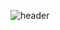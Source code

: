 
![header](https://capsule-render.vercel.app/api?type=rounded&color=C2C2C2&height=200&section=header&text=💗Welcome!%20This%20is%20wlwlplanet!💗&animation=twinkling&fontSize=40&fontColor=000000)

<!--
**sje08250/sje08250** is a ✨ _special_ ✨ repository because its `README.md` (this file) appears on your GitHub profile.

Here are some ideas to get you started:

- 🔭 I’m currently working on ...
- 🌱 I’m currently learning ...
- 👯 I’m looking to collaborate on ...
- 🤔 I’m looking for help with ...
- 💬 Ask me about ...
- 📫 How to reach me: ...
- 😄 Pronouns: ...
- ⚡ Fun fact: ...
-->
